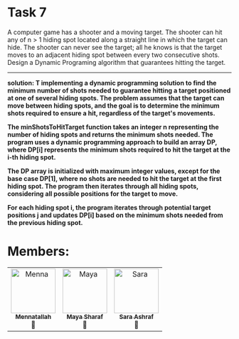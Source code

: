 # Task 7
A computer game has a shooter and a moving target. The shooter can hit any of n > 1 hiding spot located along a
straight line in which the target can hide. The shooter can never see the target; all he knows is that the target moves
to an adjacent hiding spot between every two consecutive shots. 
<br>
Design a Dynamic Programing algorithm that
guarantees hitting the target.
<hr>
<b>solution:<b>
T implementing a dynamic programming solution to find the minimum number of shots needed to guarantee hitting a target positioned at one of several hiding spots. The problem assumes that the target can move between hiding spots, and the goal is to determine the minimum shots required to ensure a hit, regardless of the target's movements.

The minShotsToHitTarget function takes an integer n representing the number of hiding spots and returns the minimum shots needed. The program uses a dynamic programming approach to build an array DP, where DP[i] represents the minimum shots required to hit the target at the i-th hiding spot.

The DP array is initialized with maximum integer values, except for the base case DP[1], where no shots are needed to hit the target at the first hiding spot. The program then iterates through all hiding spots, considering all possible positions for the target to move.

For each hiding spot i, the program iterates through potential target positions j and updates DP[i] based on the minimum shots needed from the previous hiding spot.

# Members:
<table>
  <tbody>
    <tr>
      <td align="center" valign="top" width="33.33%"><a href="https://github.com/Mennatallah74"><img src="https://github.com/Mennatallah74.png" width="100px;" alt="Menna"/><br /><sub><b>Mennatallah</b></sub></a><br />🌸</td>
      <td align="center" valign="top" width="33.33%"><a href="https://github.com/MightyMaya"><img src="https://github.com/MightyMaya.png" width="100px;" alt="Maya"/><br /><sub><b>Maya Sharaf</b></sub></a><br />🌷</td>
      <td align="center" valign="top" width="33.33%"><a href="https://github.com/Saraashrf"><img src="https://github.com/Saraashrf.png" width="100px;" alt="Sara"/><br /><sub><b>Sara Ashraf</b></sub></a><br />🌟</td>
    </tr>
  </tbody>
</table>
